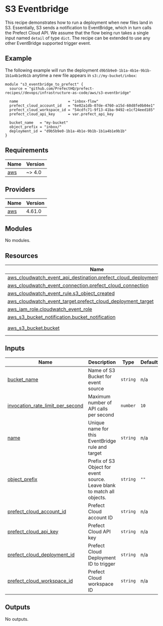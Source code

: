 # S3 Eventbridge

This recipe demonstrates how to run a deployment when new files land in S3. Essentially, S3 sends a notification to EventBridge, which in turn calls the Prefect Cloud API. We assume that the flow being run takes a single input named `detail` of type `dict`. The recipe can be extended to use any other EventBridge supported trigger event.

## Example

The following example will run the deployment `d9b5b9e0-1b1a-4b1e-9b1b-1b1a4b1e9b1b` anytime a new file appears in `s3://my-bucket/inbox`:

```hcl
module "s3_eventbridge_to_prefect" {
  source = "github.com/PrefectHQ/prefect-recipes//devops/infrastructure-as-code/aws/s3-eventbridge"

  name                       = "inbox-flow"
  prefect_cloud_account_id   = "6e02a1db-07de-4760-a15d-60d8fe0b04e1"
  prefect_cloud_workspace_id = "54cdfc71-9f13-41ba-9492-e1cf24eed185"
  prefect_cloud_api_key      = var.prefect_api_key

  bucket_name   = "my-bucket"
  object_prefix = "inbox/"
  deployment_id = "d9b5b9e0-1b1a-4b1e-9b1b-1b1a4b1e9b1b"
}
```

<!-- BEGIN_TF_DOCS -->
## Requirements

| Name | Version |
|------|---------|
| <a name="requirement_aws"></a> [aws](#requirement\_aws) | ~> 4.0 |

## Providers

| Name | Version |
|------|---------|
| <a name="provider_aws"></a> [aws](#provider\_aws) | 4.61.0 |

## Modules

No modules.

## Resources

| Name | Type |
|------|------|
| [aws_cloudwatch_event_api_destination.prefect_cloud_deployment_destination](https://registry.terraform.io/providers/hashicorp/aws/latest/docs/resources/cloudwatch_event_api_destination) | resource |
| [aws_cloudwatch_event_connection.prefect_cloud_connection](https://registry.terraform.io/providers/hashicorp/aws/latest/docs/resources/cloudwatch_event_connection) | resource |
| [aws_cloudwatch_event_rule.s3_object_created](https://registry.terraform.io/providers/hashicorp/aws/latest/docs/resources/cloudwatch_event_rule) | resource |
| [aws_cloudwatch_event_target.prefect_cloud_deployment_target](https://registry.terraform.io/providers/hashicorp/aws/latest/docs/resources/cloudwatch_event_target) | resource |
| [aws_iam_role.cloudwatch_event_role](https://registry.terraform.io/providers/hashicorp/aws/latest/docs/resources/iam_role) | resource |
| [aws_s3_bucket_notification.bucket_notification](https://registry.terraform.io/providers/hashicorp/aws/latest/docs/resources/s3_bucket_notification) | resource |
| [aws_s3_bucket.bucket](https://registry.terraform.io/providers/hashicorp/aws/latest/docs/data-sources/s3_bucket) | data source |

## Inputs

| Name | Description | Type | Default | Required |
|------|-------------|------|---------|:--------:|
| <a name="input_bucket_name"></a> [bucket\_name](#input\_bucket\_name) | Name of S3 Bucket for event source | `string` | n/a | yes |
| <a name="input_invocation_rate_limit_per_second"></a> [invocation\_rate\_limit\_per\_second](#input\_invocation\_rate\_limit\_per\_second) | Maximum number of API calls per second | `number` | `10` | no |
| <a name="input_name"></a> [name](#input\_name) | Unique name for this EventBridge rule and target | `string` | n/a | yes |
| <a name="input_object_prefix"></a> [object\_prefix](#input\_object\_prefix) | Prefix of S3 Object for event source. Leave blank to match all objects. | `string` | `""` | no |
| <a name="input_prefect_cloud_account_id"></a> [prefect\_cloud\_account\_id](#input\_prefect\_cloud\_account\_id) | Prefect Cloud account ID | `string` | n/a | yes |
| <a name="input_prefect_cloud_api_key"></a> [prefect\_cloud\_api\_key](#input\_prefect\_cloud\_api\_key) | Prefect Cloud API key | `string` | n/a | yes |
| <a name="input_prefect_cloud_deployment_id"></a> [prefect\_cloud\_deployment\_id](#input\_prefect\_cloud\_deployment\_id) | Prefect Cloud Deployment ID to trigger | `string` | n/a | yes |
| <a name="input_prefect_cloud_workspace_id"></a> [prefect\_cloud\_workspace\_id](#input\_prefect\_cloud\_workspace\_id) | Prefect Cloud workspace ID | `string` | n/a | yes |

## Outputs

No outputs.
<!-- END_TF_DOCS -->